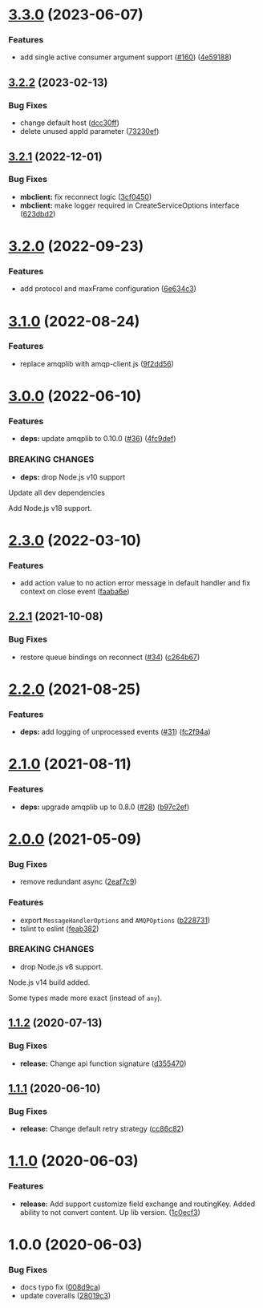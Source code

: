 # [3.3.0](https://github.com/Tinkoff/mbclient/compare/v3.2.2...v3.3.0) (2023-06-07)


### Features

* add single active consumer argument support ([#160](https://github.com/Tinkoff/mbclient/issues/160)) ([4e59188](https://github.com/Tinkoff/mbclient/commit/4e591884c213e0d888aa0e0453019dbf13bd261c))

## [3.2.2](https://github.com/Tinkoff/mbclient/compare/v3.2.1...v3.2.2) (2023-02-13)


### Bug Fixes

* change default host ([dcc30ff](https://github.com/Tinkoff/mbclient/commit/dcc30ffba56c265e8640b652c89b23dd1972c9c7))
* delete unused appId parameter ([73230ef](https://github.com/Tinkoff/mbclient/commit/73230ef52bcdd2690193c9b178426d40556e63ba))

## [3.2.1](https://github.com/Tinkoff/mbclient/compare/v3.2.0...v3.2.1) (2022-12-01)


### Bug Fixes

* **mbclient:** fix reconnect logic ([3cf0450](https://github.com/Tinkoff/mbclient/commit/3cf045090427c640a8b20e0509ba3c8df53c29e8))
* **mbclient:** make logger required in CreateServiceOptions interface ([623dbd2](https://github.com/Tinkoff/mbclient/commit/623dbd26cb70b7029f0114fbe5fe0e0388e0c71b))

# [3.2.0](https://github.com/Tinkoff/mbclient/compare/v3.1.0...v3.2.0) (2022-09-23)


### Features

* add protocol and maxFrame configuration ([6e634c3](https://github.com/Tinkoff/mbclient/commit/6e634c373545c50d84b120717366ebff3a7e965b))

# [3.1.0](https://github.com/Tinkoff/mbclient/compare/v3.0.0...v3.1.0) (2022-08-24)


### Features

* replace amqplib with amqp-client.js ([9f2dd56](https://github.com/Tinkoff/mbclient/commit/9f2dd56270fe82a0449bbd85c5ef2c978a22f0e5))

# [3.0.0](https://github.com/Tinkoff/mbclient/compare/v2.3.0...v3.0.0) (2022-06-10)


### Features

* **deps:** update amqplib to 0.10.0 ([#36](https://github.com/Tinkoff/mbclient/issues/36)) ([4fc9def](https://github.com/Tinkoff/mbclient/commit/4fc9defa197eccb51c4cbb1f0bac733bc9a3aeda))


### BREAKING CHANGES

* **deps:** drop Node.js v10 support

Update all dev dependencies

Add Node.js v18 support.

# [2.3.0](https://github.com/Tinkoff/mbclient/compare/v2.2.1...v2.3.0) (2022-03-10)


### Features

* add action value to no action error message in default handler and fix context on close event ([faaba6e](https://github.com/Tinkoff/mbclient/commit/faaba6eee7f6ece36cb385c7270c6371d242293c))

## [2.2.1](https://github.com/Tinkoff/mbclient/compare/v2.2.0...v2.2.1) (2021-10-08)


### Bug Fixes

* restore queue bindings on reconnect ([#34](https://github.com/Tinkoff/mbclient/issues/34)) ([c264b67](https://github.com/Tinkoff/mbclient/commit/c264b674ac6c231c7961ce87f1bd473af50894e1))

# [2.2.0](https://github.com/Tinkoff/mbclient/compare/v2.1.0...v2.2.0) (2021-08-25)


### Features

* **deps:** add logging of unprocessed events ([#31](https://github.com/Tinkoff/mbclient/issues/31)) ([fc2f94a](https://github.com/Tinkoff/mbclient/commit/fc2f94aadd32a008a1f6d6385ae06360129abc25))

# [2.1.0](https://github.com/Tinkoff/mbclient/compare/v2.0.0...v2.1.0) (2021-08-11)


### Features

* **deps:** upgrade amqplib up to 0.8.0 ([#28](https://github.com/Tinkoff/mbclient/issues/28)) ([b97c2ef](https://github.com/Tinkoff/mbclient/commit/b97c2efc4169a4578d031cf7ca92ca0614f43616))

# [2.0.0](https://github.com/Tinkoff/mbclient/compare/v1.1.2...v2.0.0) (2021-05-09)


### Bug Fixes

* remove redundant async ([2eaf7c9](https://github.com/Tinkoff/mbclient/commit/2eaf7c904305fae047a4fdf898ce8f6239824057))


### Features

* export `MessageHandlerOptions` and `AMQPOptions` ([b228731](https://github.com/Tinkoff/mbclient/commit/b22873165751f847d6cc7bfa0b84b015ca2540fb))
* tslint to eslint ([feab382](https://github.com/Tinkoff/mbclient/commit/feab3823e03d7b20fe930e270d9fc2a3bd3478f2))


### BREAKING CHANGES

* drop Node.js v8 support.

Node.js v14 build added.

Some types made more exact (instead of `any`).

## [1.1.2](https://github.com/Tinkoff/mbclient/compare/v1.1.1...v1.1.2) (2020-07-13)


### Bug Fixes

* **release:** Change api function signature ([d355470](https://github.com/Tinkoff/mbclient/commit/d355470cd93c240b2b7ae45c6b6040cf03b8d757))

## [1.1.1](https://github.com/Tinkoff/mbclient/compare/v1.1.0...v1.1.1) (2020-06-10)


### Bug Fixes

* **release:** Change default retry strategy ([cc86c82](https://github.com/Tinkoff/mbclient/commit/cc86c82bda0ce48d1bfb5481ed1f2ccffa20eb30))

# [1.1.0](https://github.com/Tinkoff/mbclient/compare/v1.0.0...v1.1.0) (2020-06-03)


### Features

* **release:** Add support customize field exchange and routingKey. Added ability to not convert content. Up lib version. ([1c0ecf3](https://github.com/Tinkoff/mbclient/commit/1c0ecf3fb43d4ed2eff645b18a608c14c2de7df0))

# 1.0.0 (2020-06-03)


### Bug Fixes

* docs typo fix ([008d9ca](https://github.com/Tinkoff/mbclient/commit/008d9caba869936835ef09ec6f265cf6b9abfc39))
* update coveralls ([28019c3](https://github.com/Tinkoff/mbclient/commit/28019c3721d0f668018f535b106fff42624cf342))
